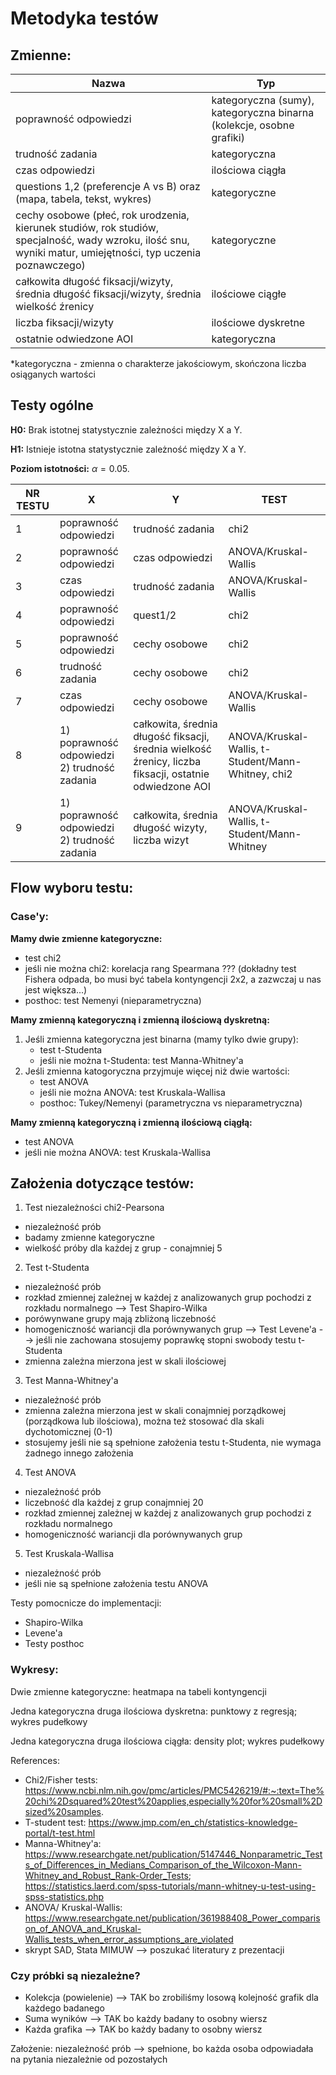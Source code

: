 # Metodyka testów

## Zmienne:

| Nazwa                                                                                                                                                        | Typ                                                                  |
|--------------------------------------------------------------------------------------------------------------------------------------------------------------|----------------------------------------------------------------------|
| poprawność odpowiedzi                                                                                                                                        | kategoryczna (sumy), kategoryczna binarna (kolekcje, osobne grafiki) |
| trudność zadania                                                                                                                                             | kategoryczna                                                         |
| czas odpowiedzi                                                                                                                                              | ilościowa ciągła                                                     |
| questions 1,2 (preferencje A vs B) oraz (mapa, tabela, tekst, wykres)                                                                                        | kategoryczne                                                         |
| cechy osobowe (płeć, rok urodzenia, kierunek studiów, rok studiów, specjalność, wady wzroku, ilość snu, wyniki matur, umiejętności, typ uczenia poznawczego) | kategoryczne                                                         |
| całkowita długość fiksacji/wizyty, średnia długość fiksacji/wizyty, średnia wielkość źrenicy                                                                 | ilościowe ciągłe                                                     |
| liczba fiksacji/wizyty                                                                                                                                       | ilościowe dyskretne                                                  |
| ostatnie odwiedzone AOI                                                                                                                                      | kategoryczna                                                         |


*kategoryczna - zmienna o charakterze jakościowym, skończona liczba osiąganych wartości

## Testy ogólne

**H0:** Brak istotnej statystycznie zależności między X a Y.

**H1:** Istnieje istotna statystycznie zależność między X a Y.

**Poziom istotności:** $\alpha = 0.05$.

| NR TESTU | X                                                | Y                                                                                                       | TEST                                               |
|----------|--------------------------------------------------|---------------------------------------------------------------------------------------------------------|----------------------------------------------------|
| 1        | poprawność odpowiedzi                            | trudność zadania                                                                                        | chi2                                               |
| 2        | poprawność odpowiedzi                            | czas odpowiedzi                                                                                         | ANOVA/Kruskal-Wallis                               |
| 3        | czas odpowiedzi                                  | trudność zadania                                                                                        | ANOVA/Kruskal-Wallis                               |
| 4        | poprawność odpowiedzi                            | quest1/2                                                                                                | chi2                                               |
| 5        | poprawność odpowiedzi                            | cechy osobowe                                                                                           | chi2                                               |
| 6        | trudność zadania                                 | cechy osobowe                                                                                           | chi2                                               |
| 7        | czas odpowiedzi                                  | cechy osobowe                                                                                           | ANOVA/Kruskal-Wallis                               |
| 8        | 1) poprawność odpowiedzi<br/>2) trudność zadania | całkowita, średnia długość fiksacji, średnia wielkość źrenicy, liczba fiksacji, ostatnie odwiedzone AOI | ANOVA/Kruskal-Wallis, t-Student/Mann-Whitney, chi2 |
| 9        | 1) poprawność odpowiedzi<br/>2) trudność zadania | całkowita, średnia długość wizyty, liczba wizyt                                                         | ANOVA/Kruskal-Wallis, t-Student/Mann-Whitney       |


## Flow wyboru testu:

### Case'y:

**Mamy dwie zmienne kategoryczne:**
- test chi2
- jeśli nie można chi2: korelacja rang Spearmana ??? (dokładny test Fishera odpada, bo musi być tabela kontyngencji 2x2, a zazwczaj u nas jest większa...)
- posthoc: test Nemenyi (nieparametryczna)

**Mamy zmienną kategoryczną i zmienną ilościową dyskretną:**
1. Jeśli zmienna kategoryczna jest binarna (mamy tylko dwie grupy):
   - test t-Studenta 
   - jeśli nie można t-Studenta: test Manna-Whitney'a
2. Jeśli zmienna katogoryczna przyjmuje więcej niż dwie wartości:
   - test ANOVA
   - jeśli nie można ANOVA: test Kruskala-Wallisa
   - posthoc: Tukey/Nemenyi (parametryczna vs nieparametryczna)

**Mamy zmienną kategoryczną i zmienną ilościową ciągłą:**
- test ANOVA
- jeśli nie można ANOVA: test Kruskala-Wallisa

## Założenia dotyczące testów:

1. Test niezależności chi2-Pearsona
- niezależność prób
- badamy zmienne kategoryczne
- wielkość próby dla każdej z grup - conajmniej 5

2. Test t-Studenta
- niezależność prób
- rozkład zmiennej zależnej w każdej z analizowanych grup pochodzi z rozkładu normalnego --> Test Shapiro-Wilka
- porówynwane grupy mają zbliżoną liczebność
- homogeniczność wariancji dla porównywanych grup --> Test Levene'a --> jeśli nie zachowana stosujemy poprawkę stopni swobody testu t-Studenta
- zmienna zależna mierzona jest w skali ilościowej

3. Test Manna-Whitney'a
- niezależność prób
- zmienna zależna mierzona jest w skali conajmniej porządkowej (porządkowa lub ilościowa), można też stosować dla skali dychotomicznej (0-1)
- stosujemy jeśli nie są spełnione założenia testu t-Studenta, nie wymaga żadnego innego założenia

4. Test ANOVA
- niezależność prób
- liczebność dla każdej z grup conajmniej 20
- rozkład zmiennej zależnej w każdej z analizowanych grup pochodzi z rozkładu normalnego
- homogeniczność wariancji dla porównywanych grup 

5. Test Kruskala-Wallisa 
- niezależność prób
- jeśli nie są spełnione założenia testu ANOVA

Testy pomocnicze do implementacji:
- Shapiro-Wilka
- Levene'a
- Testy posthoc

### Wykresy:

Dwie zmienne kategoryczne: heatmapa na tabeli kontyngencji

Jedna kategoryczna druga ilościowa dyskretna: punktowy z regresją; wykres pudełkowy

Jedna kategoryczna druga ilościowa ciągła: density plot; wykres pudełkowy

References: 
- Chi2/Fisher tests: https://www.ncbi.nlm.nih.gov/pmc/articles/PMC5426219/#:~:text=The%20chi%2Dsquared%20test%20applies,especially%20for%20small%2Dsized%20samples.
- T-student test: https://www.jmp.com/en_ch/statistics-knowledge-portal/t-test.html
- Manna-Whitney'a: https://www.researchgate.net/publication/5147446_Nonparametric_Tests_of_Differences_in_Medians_Comparison_of_the_Wilcoxon-Mann-Whitney_and_Robust_Rank-Order_Tests; https://statistics.laerd.com/spss-tutorials/mann-whitney-u-test-using-spss-statistics.php
- ANOVA/ Kruskal-Wallis: https://www.researchgate.net/publication/361988408_Power_comparison_of_ANOVA_and_Kruskal-Wallis_tests_when_error_assumptions_are_violated
- skrypt SAD, Stata MIMUW --> poszukać literatury z prezentacji

### Czy próbki są niezależne?

- Kolekcja (powielenie) --> TAK bo zrobiliśmy losową kolejność grafik dla każdego badanego
- Suma wyników --> TAK bo każdy badany to osobny wiersz
- Każda grafika --> TAK bo każdy badany to osobny wiersz

Założenie: niezależność prób --> spełnione, bo każda osoba odpowiadała na pytania niezależnie od pozostałych
